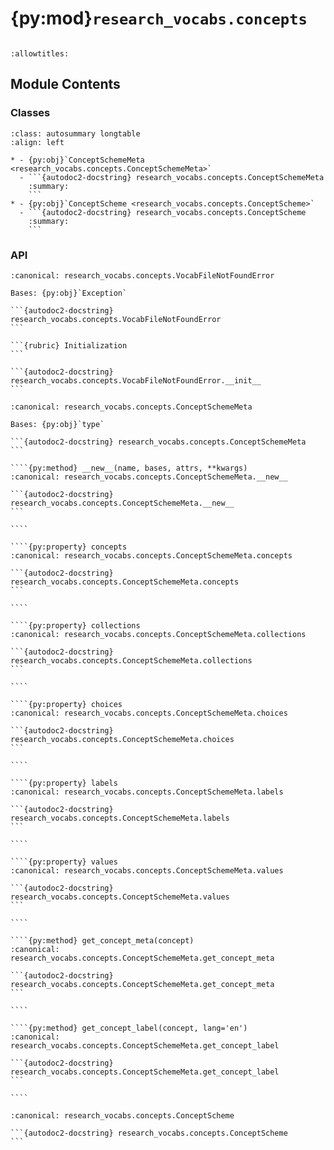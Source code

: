# {py:mod}`research_vocabs.concepts`

```{py:module} research_vocabs.concepts
```

```{autodoc2-docstring} research_vocabs.concepts
:allowtitles:
```

## Module Contents

### Classes

````{list-table}
:class: autosummary longtable
:align: left

* - {py:obj}`ConceptSchemeMeta <research_vocabs.concepts.ConceptSchemeMeta>`
  - ```{autodoc2-docstring} research_vocabs.concepts.ConceptSchemeMeta
    :summary:
    ```
* - {py:obj}`ConceptScheme <research_vocabs.concepts.ConceptScheme>`
  - ```{autodoc2-docstring} research_vocabs.concepts.ConceptScheme
    :summary:
    ```
````

### API

````{py:exception} VocabFileNotFoundError(class_name, file_path)
:canonical: research_vocabs.concepts.VocabFileNotFoundError

Bases: {py:obj}`Exception`

```{autodoc2-docstring} research_vocabs.concepts.VocabFileNotFoundError
```

```{rubric} Initialization
```

```{autodoc2-docstring} research_vocabs.concepts.VocabFileNotFoundError.__init__
```

````

`````{py:class} ConceptSchemeMeta
:canonical: research_vocabs.concepts.ConceptSchemeMeta

Bases: {py:obj}`type`

```{autodoc2-docstring} research_vocabs.concepts.ConceptSchemeMeta
```

````{py:method} __new__(name, bases, attrs, **kwargs)
:canonical: research_vocabs.concepts.ConceptSchemeMeta.__new__

```{autodoc2-docstring} research_vocabs.concepts.ConceptSchemeMeta.__new__
```

````

````{py:property} concepts
:canonical: research_vocabs.concepts.ConceptSchemeMeta.concepts

```{autodoc2-docstring} research_vocabs.concepts.ConceptSchemeMeta.concepts
```

````

````{py:property} collections
:canonical: research_vocabs.concepts.ConceptSchemeMeta.collections

```{autodoc2-docstring} research_vocabs.concepts.ConceptSchemeMeta.collections
```

````

````{py:property} choices
:canonical: research_vocabs.concepts.ConceptSchemeMeta.choices

```{autodoc2-docstring} research_vocabs.concepts.ConceptSchemeMeta.choices
```

````

````{py:property} labels
:canonical: research_vocabs.concepts.ConceptSchemeMeta.labels

```{autodoc2-docstring} research_vocabs.concepts.ConceptSchemeMeta.labels
```

````

````{py:property} values
:canonical: research_vocabs.concepts.ConceptSchemeMeta.values

```{autodoc2-docstring} research_vocabs.concepts.ConceptSchemeMeta.values
```

````

````{py:method} get_concept_meta(concept)
:canonical: research_vocabs.concepts.ConceptSchemeMeta.get_concept_meta

```{autodoc2-docstring} research_vocabs.concepts.ConceptSchemeMeta.get_concept_meta
```

````

````{py:method} get_concept_label(concept, lang='en')
:canonical: research_vocabs.concepts.ConceptSchemeMeta.get_concept_label

```{autodoc2-docstring} research_vocabs.concepts.ConceptSchemeMeta.get_concept_label
```

````

`````

````{py:class} ConceptScheme
:canonical: research_vocabs.concepts.ConceptScheme

```{autodoc2-docstring} research_vocabs.concepts.ConceptScheme
```

````
